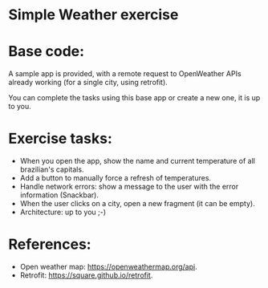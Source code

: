 # Simple Weather exercise

# Base code:
A sample app is provided, with a remote request to OpenWeather APIs already working (for a single city, using retrofit).

You can complete the tasks using this base app or create a new one, it is up to you.

# Exercise tasks:
* When you open the app, show the name and current temperature of all brazilian's capitals.
* Add a button to manually force a refresh of temperatures.
* Handle network errors: show a message to the user with the error information (Snackbar).
* When the user clicks on a city, open a new fragment (it can be empty).
* Architecture: up to you ;-)

# References:
* Open weather map: https://openweathermap.org/api.
* Retrofit: https://square.github.io/retrofit.


